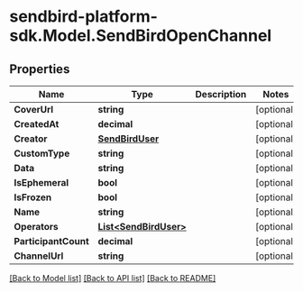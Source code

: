 
# sendbird-platform-sdk.Model.SendBirdOpenChannel

## Properties

Name | Type | Description | Notes
------------ | ------------- | ------------- | -------------
**CoverUrl** | **string** |  | [optional] 
**CreatedAt** | **decimal** |  | [optional] 
**Creator** | [**SendBirdUser**](SendBirdUser.md) |  | [optional] 
**CustomType** | **string** |  | [optional] 
**Data** | **string** |  | [optional] 
**IsEphemeral** | **bool** |  | [optional] 
**IsFrozen** | **bool** |  | [optional] 
**Name** | **string** |  | [optional] 
**Operators** | [**List&lt;SendBirdUser&gt;**](SendBirdUser.md) |  | [optional] 
**ParticipantCount** | **decimal** |  | [optional] 
**ChannelUrl** | **string** |  | [optional] 

[[Back to Model list]](../README.md#documentation-for-models)
[[Back to API list]](../README.md#documentation-for-api-endpoints)
[[Back to README]](../README.md)

